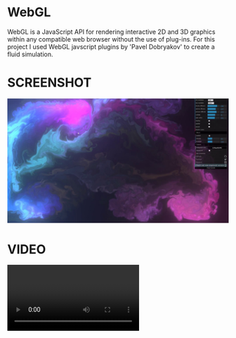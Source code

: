 # WebGL

WebGL is a JavaScript API for rendering interactive 2D and 3D graphics within any compatible web browser without the use of plug-ins. For this project I used WebGL javscript plugins by 'Pavel Dobryakov' to create a fluid simulation.

# SCREENSHOT

<img src="./assets/screenshot [WebGL Fluid Simulation].PNG" />

<br>

# VIDEO

<video src="./assets/video [WebGL Fluid Simulation].mp4" />

---

## CREDITS: [Pavel Dobryakov](https://github.com/PavelDoGreat/WebGL-Fluid-Simulation)
